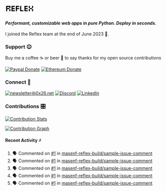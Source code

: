 ### [![Reflex](assets/reflex-white-bg.png)](https://github.com/reflex-dev/reflex)

#### _Performant, customizable web apps in pure Python. Deploy in seconds._

I joined the Reflex team at the end of June 2023 💪.

### Support 😌

Buy me a coffee ☕️ or beer 🍺 to say thanks for my open source contributions

[![Paypal Donate](https://img.shields.io/badge/PayPal-00457C?style=for-the-badge&logo=paypal&logoColor=white)](https://www.paypal.com/donate/?business=K7SKQ67XCPB78&no_recurring=0&item_name=Buy+me+a+coffee+%E2%98%95%EF%B8%8F+or+beer+%F0%9F%8D%BA+to+say+thanks+for+my+open+source+contributions&currency_code=USD)
[![Ethereum Donate](https://img.shields.io/badge/Ethereum-blue?logo=ethereum&labelColor=navy&style=flat-square)](https://etherscan.io/address/0x9c71dd020f575105F49AAF8CA9DC7Fd521C91edd)

### Connect 💬

[![newsletter@0x26.net](https://img.shields.io/badge/newsletter%400x26.net-blue?logo=maildotru&style=flat-square&labelColor=darkblue
)](mailto:newsletter@0x26.net?subject=Connect%20with%20@masenf&body=Hello%20👋,%20I'd%20like%20to%20join%20your%20mailing%20list.)
[![Discord](https://img.shields.io/badge/Discord-5865F2?style=for-the-badge&logo=discord&logoColor=white)](https://discordapp.com/users/1097061352452935730)
[![LinkedIn](https://img.shields.io/badge/LinkedIn-0077B5?style=for-the-badge&logo=linkedin&logoColor=white)](https://www.linkedin.com/in/masen-furer-445b05132)

### Contributions 🎛️

[![Contribution Stats](https://github-contribution-stats.vercel.app/api/?username=masenf)](https://github.com/LordDashMe/github-contribution-stats/)

[![Contribution Graph](https://github-readme-activity-graph.vercel.app/graph?username=masenf&theme=github)](https://github.com/Ashutosh00710/github-readme-activity-graph)

#### Recent Activity :zap:
<!--START_SECTION:activity-->
1. 🗣 Commented on [#1](https://github.com/masenf-reflex-build/sample-issue-comment/pull/1#issuecomment-3176576438) in [masenf-reflex-build/sample-issue-comment](https://github.com/masenf-reflex-build/sample-issue-comment)
2. 🗣 Commented on [#1](https://github.com/masenf-reflex-build/sample-issue-comment/pull/1#issuecomment-3176565080) in [masenf-reflex-build/sample-issue-comment](https://github.com/masenf-reflex-build/sample-issue-comment)
3. 🗣 Commented on [#1](https://github.com/masenf-reflex-build/sample-issue-comment/pull/1#issuecomment-3176558851) in [masenf-reflex-build/sample-issue-comment](https://github.com/masenf-reflex-build/sample-issue-comment)
4. 🗣 Commented on [#1](https://github.com/masenf-reflex-build/sample-issue-comment/pull/1#issuecomment-3176535587) in [masenf-reflex-build/sample-issue-comment](https://github.com/masenf-reflex-build/sample-issue-comment)
5. 🗣 Commented on [#1](https://github.com/masenf-reflex-build/sample-issue-comment/pull/1#issuecomment-3176462873) in [masenf-reflex-build/sample-issue-comment](https://github.com/masenf-reflex-build/sample-issue-comment)
<!--END_SECTION:activity-->


<!--
- 🌱 I’m currently learning ...
- 👯 I’m looking to collaborate on ...
- 🤔 I’m looking for help with ...
- 💬 Ask me about ...
- 📫 How to reach me: ...
- 😄 Pronouns: ...
- ⚡ Fun fact: ...
-->
